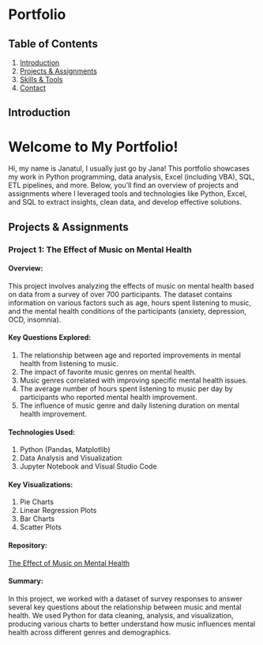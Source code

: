 # Portfolio

## Table of Contents
1. [Introduction](#introduction)
2. [Projects & Assignments](#projects_&_assignments)
3. [Skills & Tools](#skills--tools)
4. [Contact](#contact)

## Introduction 
# Welcome to My Portfolio!  
Hi, my name is Janatul, I usually just go by Jana! This portfolio showcases my work in Python programming, data analysis, Excel (including VBA), SQL, ETL pipelines, and more. Below, you’ll find an overview of projects and assignments where I leveraged tools and technologies like Python, Excel, and SQL to extract insights, clean data, and develop effective solutions.

## Projects & Assignments
### Project 1: The Effect of Music on Mental Health 
#### Overview:
This project involves analyzing the effects of music on mental health based on data from a survey of over 700 participants. The dataset contains information on various factors such as age, hours spent listening to music, and the mental health conditions of the participants (anxiety, depression, OCD, insomnia).
#### Key Questions Explored:
1. The relationship between age and reported improvements in mental health from listening to music.
2. The impact of favorite music genres on mental health.
3. Music genres correlated with improving specific mental health issues.
4. The average number of hours spent listening to music per day by participants who reported mental health improvement.
5. The influence of music genre and daily listening duration on mental health improvement.
#### Technologies Used:
1. Python (Pandas, Matplotlib)
2. Data Analysis and Visualization
3. Jupyter Notebook and Visual Studio Code
#### Key Visualizations:
1. Pie Charts
2. Linear Regression Plots
3. Bar Charts
4. Scatter Plots
#### Repository:
[The Effect of Music on Mental Health](https://github.com/karinaahumada01/project-1?tab=readme-ov-file)
#### Summary:
In this project, we worked with a dataset of survey responses to answer several key questions about the relationship between music and mental health. We used Python for data cleaning, analysis, and visualization, producing various charts to better understand how music influences mental health across different genres and demographics.



